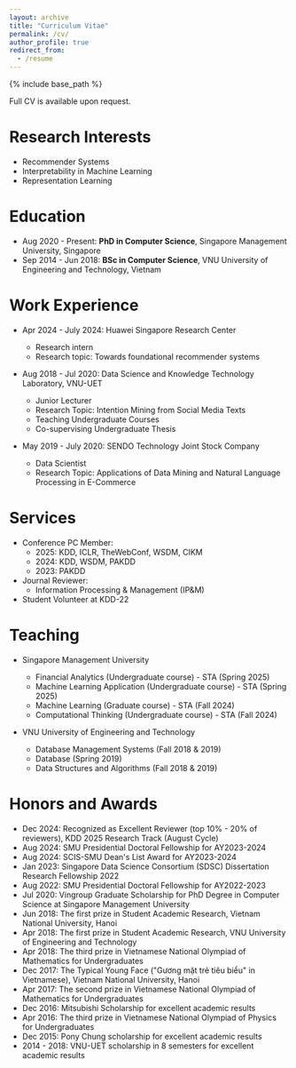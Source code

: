 ```yaml
---
layout: archive
title: "Curriculum Vitae"
permalink: /cv/
author_profile: true
redirect_from:
  - /resume
---
```


{% include base_path %}

<head>
    <style>
        .hide {
          display: none;
        }
        .display:hover + .hide {
          display: block;
          color: blue;
        }
    </style>
</head>

<div class="display">Full <a>CV</a> is available upon request.<br></div>


Research Interests
======
* Recommender Systems
* Interpretability in Machine Learning
* Representation Learning

Education
======
* Aug 2020 - Present: <b>PhD in Computer Science</b>, Singapore Management University, Singapore
* Sep 2014 - Jun 2018: <b>BSc in Computer Science</b>, VNU University of Engineering and Technology, Vietnam

Work Experience
======
* Apr 2024 - July 2024: Huawei Singapore Research Center
  * Research intern
  * Research topic: Towards foundational recommender systems
 
* Aug 2018 - Jul 2020: Data Science and Knowledge Technology Laboratory, VNU-UET
  * Junior Lecturer
  * Research Topic: Intention Mining from Social Media Texts
  * Teaching Undergraduate Courses
  * Co-supervising Undergraduate Thesis

* May 2019 - July 2020: SENDO Technology Joint Stock Company
  * Data Scientist
  * Research Topic: Applications of Data Mining and Natural Language Processing in E-Commerce

Services
======
  * Conference PC Member:
    * 2025: KDD, ICLR, TheWebConf, WSDM, CIKM
    * 2024: KDD, WSDM, PAKDD
    * 2023: PAKDD
  * Journal Reviewer:
    * Information Processing & Management (IP&M)
  * Student Volunteer at KDD-22

Teaching
======
  * Singapore Management University
    * Financial Analytics (Undergraduate course) - STA (Spring 2025)
    * Machine Learning Application (Undergraduate course) - STA (Spring 2025)
    * Machine Learning (Graduate course) - STA (Fall 2024)
    * Computational Thinking (Undergraduate course) - STA (Fall 2024)
    
  * VNU University of Engineering and Technology
    * Database Management Systems (Fall 2018 & 2019)
    * Database (Spring 2019)
    * Data Structures and Algorithms (Fall 2018 & 2019)
  
Honors and Awards
=====
* Dec 2024: Recognized as Excellent Reviewer (top 10% - 20% of reviewers), KDD 2025 Research Track (August Cycle)
* Aug 2024: SMU Presidential Doctoral Fellowship for AY2023-2024
* Aug 2024: SCIS-SMU Dean's List Award for AY2023-2024
* Jan 2023: Singapore Data Science Consortium (SDSC) Dissertation Research Fellowship 2022
* Aug 2022: SMU Presidential Doctoral Fellowship for AY2022-2023
* Jul 2020: Vingroup Graduate Scholarship for PhD Degree in Computer Science at Singapore Management University
* Jun 2018: The first prize in Student Academic Research, Vietnam National University, Hanoi
* Apr 2018: The first prize in Student Academic Research, VNU University of Engineering and Technology
* Apr 2018: The third prize in Vietnamese National Olympiad of Mathematics for Undergraduates
* Dec 2017: The Typical Young Face ("Gương mặt trẻ tiêu biểu" in Vietnamese), Vietnam National University, Hanoi
* Apr 2017: The second prize in Vietnamese National Olympiad of Mathematics for Undergraduates
* Dec 2016: Mitsubishi Scholarship for excellent academic results
* Apr 2016: The third prize in Vietnamese National Olympiad of Physics for Undergraduates
* Dec 2015: Pony Chung scholarship for excellent academic results
* 2014 - 2018: VNU-UET scholarship in 8 semesters for excellent academic results
